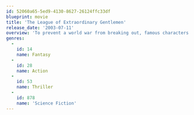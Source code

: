 ```yaml
---
id: 52060a65-5ed9-4130-8627-26124ffc33df
blueprint: movie
title: 'The League of Extraordinary Gentlemen'
release_date: '2003-07-11'
overview: 'To prevent a world war from breaking out, famous characters from Victorian literature band together to do battle against a cunning villain.'
genres:
  -
    id: 14
    name: Fantasy
  -
    id: 28
    name: Action
  -
    id: 53
    name: Thriller
  -
    id: 878
    name: 'Science Fiction'
---
```

